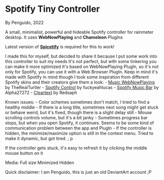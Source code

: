 # Spotify Tiny Controller
By Penguido, 2022

A small, minimalist, powerful and hideable Spotify controller for rainmeter desktop. It uses **WebNowPlaying** and **Chameleon** PlugIns

Latest version of [**Spicetify**](https://github.com/khanhas/spicetify-cli) is required for this to work!

I made this for myself, but decided to share it because I put some work into this controller to suit my needs
It's not perfect, but with some tinkering you can make it more optimized
It's based on WebNowPlaying PlugIn, so it's not only for Spotify, you can use it with a Web Browser PlugIn. Keep in mind it's made with Spotify in mind though
I took some inspiration from different Spotify skins and their creators give them a look:
    - [Music WebNowPlaying](https://www.deviantart.com/therealturtler/art/Music-WebNowPlaying-Skin-for-Spotify-YouTube-etc-770968009) by TheRealTurtler
    - [Spotify Control](https://www.deviantart.com/fuckyeahlucas/art/Spotify-Control-WORKING-Rainmeter-Skin-v4-3-594025385) by fuckyeahlucas
    - [Spotify Music Bar](https://www.deviantart.com/alpha27272/art/Rainmeter-Spotify-Music-Bar-882715768) by Alpha27272
    - [Cleartext](https://www.deviantart.com/redsaph/art/Cleartext-for-Rainmeter-519796161) by Redsaph

Known issues:
    - Color schemes sometimes don't match, I tried to find a healthy middle
    - If there is a long title, sometimes next song might get stuck or behave weird, but it's fixed, though there is a slight delay still
    - Mouse scrolling controls volume, but it's a bit janky
    - Sometimes progress bar stops, but when you open Spotify, it continues. Seems to be some kind of communication problem between the app and PlugIn
    - If the controller is hidden, the minimize/maximize option is still in the context menu. Tried to make it dynamic, but got tired. ; p

If the controller gets stuck, it's easy to refresh it by clicking the middle mouse button on it

Media:
Full size
Minimized
Hidden

Quick disclaimer:
I am Penguido, this is just an old DeviantArt account ;P
